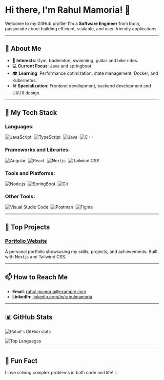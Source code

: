 
# Hi there, I'm Rahul Mamoria! 👋

Welcome to my GitHub profile! I'm a **Software Engineer** from India, passionate about building efficient, scalable, and user-friendly applications.

---

## 🚀 About Me

- 🌟 **Interests**: Gym, badminton, swimming, guitar and bike rides.
- 💻 **Current Focus**: Java and springboot
- 🎓 **Learning**: Performance optimization, state management, Docker, and Kubernetes.
- 🛠️ **Specialization**: Frontend development, backend development and UI/UX design.

---

## 💼 My Tech Stack

### **Languages**:
![JavaScript](https://img.shields.io/badge/-JavaScript-05122A?style=flat&logo=javascript)&nbsp;
![TypeScript](https://img.shields.io/badge/-TypeScript-05122A?style=flat&logo=typescript)&nbsp;
![Java](https://img.shields.io/badge/-Java-05122A?style=flat&logo=python)&nbsp;
![C++](https://img.shields.io/badge/-C++-05122A?style=flat&logo=c%2B%2B)&nbsp;

### **Frameworks and Libraries**:
![Angular](https://img.shields.io/badge/-Angular-05122A?style=flat&logo=angular)&nbsp;
![React](https://img.shields.io/badge/-React-05122A?style=flat&logo=react)&nbsp;
![Next.js](https://img.shields.io/badge/-Next.js-05122A?style=flat&logo=next.js)&nbsp;
![Tailwind CSS](https://img.shields.io/badge/-Tailwind%20CSS-05122A?style=flat&logo=tailwindcss)&nbsp;

### **Tools and Platforms**:
![Node.js](https://img.shields.io/badge/-Node.js-05122A?style=flat&logo=node.js)&nbsp;
![SpringBoot](https://img.shields.io/badge/-Springboot-05122A?style=flat&logo=docker)&nbsp;
![Git](https://img.shields.io/badge/-Git-05122A?style=flat&logo=git)&nbsp;

### **Other Tools**:
![Visual Studio Code](https://img.shields.io/badge/-VS%20Code-05122A?style=flat&logo=visual-studio-code&logoColor=007ACC)&nbsp;
![Postman](https://img.shields.io/badge/-Postman-05122A?style=flat&logo=postman)&nbsp;
![Figma](https://img.shields.io/badge/-Figma-05122A?style=flat&logo=figma)&nbsp;

---

## 📝 Top Projects

### [ Portfolio Website](https://rahulmamoria.vercel.app/)
A personal portfolio showcasing my skills, projects, and achievements. Built with Next.js and Tailwind CSS.

---

## 📫 How to Reach Me

- **Email**: [rahul.mamoria@example.com](mailto:rahulmamoria@gmail.com)
- **LinkedIn**: [linkedin.com/in/rahulmamoria](https://www.linkedin.com/in/rahulmm07/)

---

## 📊 GitHub Stats

![Rahul's GitHub stats](https://github-readme-stats.vercel.app/api?username=rahulmamoria&show_icons=true&hide=stars&theme=radical)

![Top Languages](https://github-readme-stats.vercel.app/api/top-langs/?username=rahulmamoria&layout=compact&theme=radical)

---

## 🌟 Fun Fact
I love solving complex problems in both code and life! 💡

